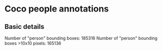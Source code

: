 # Coco people annotations

## Basic details

Number of "person" bounding boxes: 185316
Number of "person" bounding boxes >10x10 pixels: 165136

